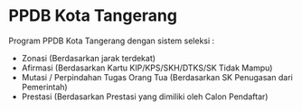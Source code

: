# PPDB Kota Tangerang
Program PPDB Kota Tangerang dengan sistem seleksi :
- Zonasi (Berdasarkan jarak terdekat)
- Afirmasi (Berdasarkan Kartu KIP/KPS/SKH/DTKS/SK Tidak Mampu)
- Mutasi / Perpindahan Tugas Orang Tua (Berdasarkan SK Penugasan dari Pemerintah)
- Prestasi (Berdasarkan Prestasi yang dimiliki oleh Calon Pendaftar)
